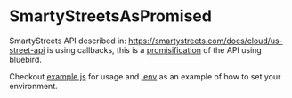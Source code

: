 # SmartyStreetsAsPromised

SmartyStreets API described in: https://smartystreets.com/docs/cloud/us-street-api is using callbacks, this is a [promisification](http://bluebirdjs.com/docs/api/promise.promisify.html) of the API using bluebird.

Checkout [example.js](example.js) for usage and [.env](.env) as an example of how to set your environment. 
